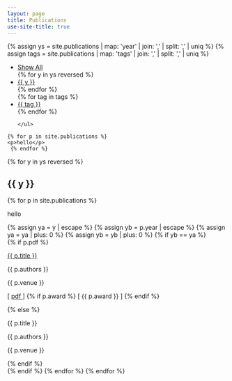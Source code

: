 ```yaml
---
layout: page
title: Publications
use-site-title: true
---
```



<blockquote>

</blockquote>

{% assign ys =  site.publications | map: 'year' | join: ','  | split: ',' | uniq %}
{% assign tags =  site.publications | map: 'tags' | join: ','  | split: ',' | uniq %}

<div class="filters">
	<ul class="filter-details">
		<li><a href="#" id="all">Show All</a></li>	
		{% for y in ys reversed %}		
			<li><a href="#" id="{{ y }}">{{ y }}</a></li>		
		{% endfor %}
		<br />
		{% for tag in tags %}		
			<li><a href="#" id="{{ tag }}">{{ tag }}</a></li>		
		{% endfor %}
		
	</ul>
</div>

<div class="posts-list">

	{% for p in site.publications %}
	<p>hello</p>
	 {% endfor %}	

{% for y in ys reversed %}
  <h2 class="year {{ y }}">{{ y }}</h2>	
	{% for p in site.publications %}
	<p>hello</p>
	    {% assign ya = y | escape %}  
    	    {% assign yb = p.year | escape %}
            {% assign ya = ya | plus: 0 %}
            {% assign yb = yb | plus: 0 %}	  
            {% if yb == ya %}
		    <div class="publication {{ p.year }} {{ p.tags }}">
		    {% if p.pdf %}
			<p class="pubtitle"><a href="{{ p.pdf }}">{{ p.title }}</a></p>
			<p class="pubauthors">{{ p.authors }}</p>
			<p class="pubvenue">{{ p.venue }}</p>
			<p class="pubicons">
				[ <a href="{{ p.pdf }}">
					<i class="fa fa-file-pdf-o" aria-hidden="true"></i> pdf
				</a> ] 
				{% if p.award %}
				[ <i class="fa fa-trophy" aria-hidden="true"></i><span class="outline"> {{ p.award }} </span> ]
				{% endif %}		
			</p>
		    {% else %}
			<p class="pubtitle">{{ p.title }}</p>
			<p class="pubauthors">{{ p.authors }}</p>
			<p class="pubvenue">{{ p.venue }}</p>
		    {% endif %}
	  	    </div>
	    {% endif %}
	 {% endfor %}	
{% endfor %}	 
</div>